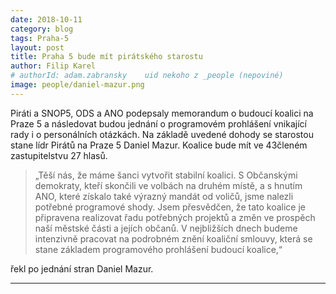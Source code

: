 ```yaml
---
date: 2018-10-11
category: blog
tags: Praha-5
layout: post
title: Praha 5 bude mít pirátského starostu
author: Filip Karel
# authorId: adam.zabransky    uid nekoho z _people (nepoviné)
image: people/daniel-mazur.png
---
```


Piráti a SNOP5, ODS a ANO podepsaly memorandum o budoucí koalici na Praze 5 a následovat budou jednání o programovém prohlášení vnikající rady i o personálních otázkách.
Na základě uvedené dohody se starostou stane lídr Pirátů na Praze 5 Daniel Mazur. Koalice bude mít ve 43členém zastupitelstvu 27 hlasů.


> „Těší nás, že máme šanci vytvořit stabilní koalici. S Občanskými demokraty, kteří skončili ve volbách na druhém místě, a s hnutím ANO, které získalo také výrazný mandát od voličů, jsme nalezli potřebné programové shody. Jsem přesvědčen, že tato koalice je připravena realizovat řadu potřebných projektů a změn ve prospěch naší městské části a jejích občanů.
V nejbližších dnech budeme intenzivně pracovat na podrobném znění koaliční smlouvy, která se stane základem programového prohlášení budoucí koalice,“

řekl po jednání stran Daniel Mazur.


---
